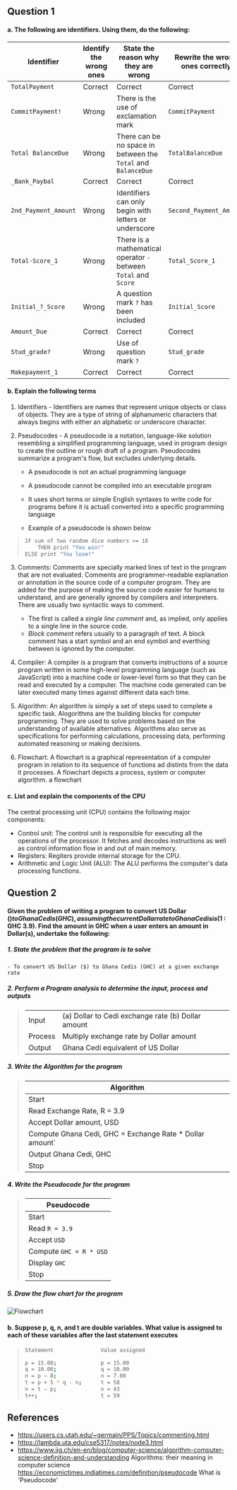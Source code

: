 ## Question 1
#### a. The following are identifiers. Using them, do the following:

| Identifier            | Identify the wrong ones   | State the reason why they are wrong | Rewrite the wrong ones correctly |
|-----                  |-----                      |-----                                                      |-----|
| `TotalPayment`        | Correct                   | Correct                                                   | Correct |
| `CommitPayment!`      | Wrong                     | There is the use of exclamation mark                      | `CommitPayment` |
| `Total BalanceDue`    | Wrong                     | There can be no space in between the `Total` and `BalanceDue`    | `TotalBalanceDue` |
| `_Bank_Paybal`        | Correct                   | Correct | Correct |
| `2nd_Payment_Amount`  | Wrong                     | Identifiers can only begin with letters or underscore     | `Second_Payment_Amount` |
| `Total-Score_1`       | Wrong                     | There is a mathematical operator `-` between `Total` and `Score` | `Total_Score_1` |
| `Initial_?_Score`     | Wrong                     | A question mark `?` has been included                     | `Initial_Score` |
| `Amount_Due`          | Correct                   | Correct                                                   | Correct |
| `Stud_grade?`         | Wrong                     | Use of question mark `?`                                  | `Stud_grade` |
| `Makepayment_1`       | Correct                   | Correct                                                   | Correct |

#### b. Explain the following terms

1. Identifiers - Identifiers are names that represent unique objects or class of objects. They are a type of string of alphanumeric characters that always begins with either an alphabetic or underscore character.

2. Pseudocodes - A pseudocode is a notation, language-like solution resembling a simplified programming language, used in program design to create the outline or rough draft of a program. Pseudocodes summarize a program's flow, but excludes underlying details.
    - A pseudocode is not an actual programming language
    - A pseudocode cannot be compiled into an executable program
    - It uses short terms or simple English syntaxes to write code for programs before it is actuall converted into a specific programming language

    - Example of a pseudocode is shown below
>    ```sh
>    IF sum of two random dice numbers >= 18
>        THEN print "You win!"
>    ELSE print "You lose!"
>    ```

3. Comments: Comments are specially marked lines of text in the program that are not evaluated. Comments are programmer-readable explanation or annotation in the source code of a computer program. They are added for the purpose of making the source code easier for humans to understand, and are generally ignored by compilers and interpreters. There are usually two syntactic ways to comment.
    - The first is called a _single line comment_ and, as implied, only applies to a single line in the source code.
    - _Block comment_ refers usually to a paragraph of text. A block comment has a start symbol and an end symbol and everthing between is ignored by the computer.

4. Compiler: A compiler is a program that converts instructions of a source program written in some high-level programming language (such as JavaScript) into a machine code or lower-level form so that they can be read and executed by a computer. The machine code generated can be later executed many times against different data each time.

5. Algorithm: An algorithm is simply a set of steps used to complete a specific task. Alogorithms are the building blocks for computer programming. They are used to solve problems based on the understanding of available alternatives. Algorithms also serve as specifications for performing calculations, processing data, performing automated reasoning or making decisions.

6. Flowchart: A flowchart is a graphical representation of a computer program in relation to its sequence of functions ad distints from the data it processes. A flowchart depicts a process, system or computer algorithm. a flowchart

#### c. List and explain the components of the CPU

The central processing unit (CPU) contains the following major components:

- Control unit: The control unit is responsible for executing all the operations of the processor. It fetches and decodes instructions as well as control information flow in and out of main memory.
- Registers: Regiters provide internal storage for the CPU.
- Arithmetic and Logic Unit (ALU): The ALU performs the computer's data processing functions.

## Question 2
#### Given the problem of writing a program to convert US Dollar ($) to Ghana Cedis (GHC), assuming the current Dollar rate to Ghana Cedis is ($1 : GHC 3.9). Find the amount in GHC when a user enters an amount in Dollar(s), undertake the following:

##### 1. State the problem that the program is to solve
    - To convert US Dollar ($) to Ghana Cedis (GHC) at a given exchange rate

##### 2. Perform a Program analysis to determine the input, process and outputs
>    |           |                                                       |
>    |----       |   ----                                                |
>    | Input     | (a) Dollar to Cedi exchange rate (b) Dollar amount    |
>    | Process   | Multiply exchange rate by Dollar amount               |
>    | Output    | Ghana Cedi equivalent of US Dollar                    |

##### 3. Write the Algorithm for the program
> | __Algorithm__                                           |
> | ----------                                              |
> | Start                                                   |
> | Read Exchange Rate, R = 3.9                             |
> | Accept Dollar amount, USD                               |
> | Compute Ghana Cedi, GHC = Exchange Rate * Dollar amount`|
> | Output  Ghana Cedi, GHC                                 |
> | Stop                                                    |

##### 4. Write the Pseudocode for the program
> | __Pseudocode__              |
> | ----------                  |
> | Start                       |
> | Read `R = 3.9`                    |
> | Accept `USD`                |
> | Compute `GHC = R * USD`     |
> | Display `GHC`               |
> | Stop                        |

##### 5. Draw the flow chart for the program

![Flowchart](https://ibb.co/qnhzBfh)

#### b. Suppose p, q, n, and t are double variables. What value is assigned to each of these variables after the last statement executes

> ```sh
> Statement               Value assigned
> 
> p = 15.00;              p = 15.00
> q = 10.00;              q = 10.00
> n = p – 8;              n = 7.00
> t = p + 5 * q - n;      t = 58 
> n = t – p;              n = 43
> t++;                    t = 59
> ```


## References
- https://users.cs.utah.edu/~germain/PPS/Topics/commenting.html
- https://lambda.uta.edu/cse5317/notes/node3.html
- https://www.iig.ch/en-en/blog/computer-science/algorithm-computer-science-definition-and-understanding Algorithms: their meaning in computer science
https://economictimes.indiatimes.com/definition/pseudocode What is 'Pseudocode'